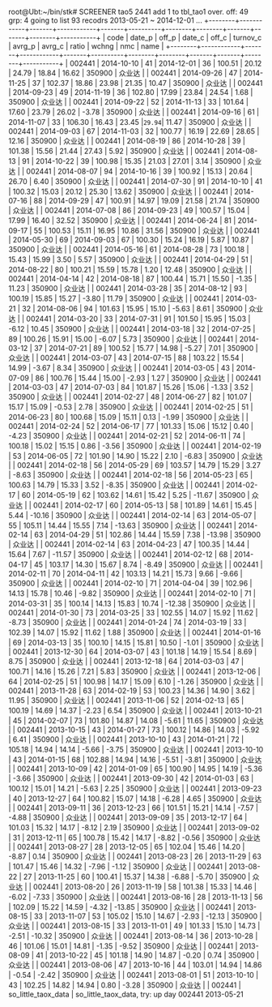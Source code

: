 root@Ubt:~/bin/stk# SCREENER tao5 2441
    add 1 to tbl_tao1 over.
    off: 49 grp: 4
    going to list 93 recodrs 2013-05-21 ~ 2014-12-01 ...
+--------+------------+-------+------------+-------+----------+--------+--------+-------+-------+--------+-----------+
| code   | date_p     | off_p | date_c     | off_c | turnov_c | avrg_p | avrg_c | ratio | wchng | nmc    | name      |
+--------+------------+-------+------------+-------+----------+--------+--------+-------+-------+--------+-----------+
| 002441 | 2014-10-10 |    41 | 2014-12-01 |    36 |   100.51 |  20.12 |  24.79 | 18.84 | 16.62 | 350900 | 众业达 |
| 002441 | 2014-09-26 |    47 | 2014-11-25 |    37 |   102.37 |  18.86 |  23.98 | 21.35 | 10.47 | 350900 | 众业达 |
| 002441 | 2014-09-23 |    49 | 2014-11-19 |    36 |   102.80 |  17.99 |  23.84 | 24.54 |  1.68 | 350900 | 众业达 |
| 002441 | 2014-09-22 |    52 | 2014-11-13 |    33 |   101.64 |  17.60 |  23.79 | 26.02 | -3.78 | 350900 | 众业达 |
| 002441 | 2014-09-16 |    61 | 2014-11-07 |    33 |   106.30 |  16.43 |  23.45 |`29.94`| 11.47 | 350900 | 众业达 |
| 002441 | 2014-09-03 |    67 | 2014-11-03 |    32 |   100.77 |  16.19 |  22.69 | 28.65 | 12.16 | 350900 | 众业达 |
| 002441 | 2014-08-19 |    86 | 2014-10-28 |    39 |   101.38 |  15.56 |  21.44 | 27.43 |  5.92 | 350900 | 众业达 |
| 002441 | 2014-08-13 |    91 | 2014-10-22 |    39 |   100.98 |  15.35 |  21.03 | 27.01 |  3.14 | 350900 | 众业达 |
| 002441 | 2014-08-07 |    94 | 2014-10-16 |    39 |   100.92 |  15.13 |  20.64 | 26.70 |  6.40 | 350900 | 众业达 |
| 002441 | 2014-07-30 |    91 | 2014-10-10 |    41 |   100.32 |  15.03 |  20.12 | 25.30 | 13.62 | 350900 | 众业达 |
| 002441 | 2014-07-16 |    88 | 2014-09-29 |    47 |   100.91 |  14.97 |  19.09 | 21.58 | 21.74 | 350900 | 众业达 |
| 002441 | 2014-07-08 |    86 | 2014-09-23 |    49 |   100.57 |  15.04 |  17.99 | 16.40 | 32.52 | 350900 | 众业达 |
| 002441 | 2014-06-24 |    81 | 2014-09-17 |    55 |   100.53 |  15.11 |  16.95 | 10.86 | 31.56 | 350900 | 众业达 |
| 002441 | 2014-05-30 |    69 | 2014-09-03 |    67 |   100.30 |  15.24 |  16.19 |  5.87 | 10.87 | 350900 | 众业达 |
| 002441 | 2014-05-16 |    61 | 2014-08-28 |    73 |   100.18 |  15.43 |  15.99 |  3.50 |  5.57 | 350900 | 众业达 |
| 002441 | 2014-04-29 |    51 | 2014-08-22 |    80 |   100.21 |  15.59 |  15.78 |  1.20 | 12.48 | 350900 | 众业达 |
| 002441 | 2014-04-14 |    42 | 2014-08-18 |    87 |   100.44 |  15.71 |  15.50 | -1.35 | 11.23 | 350900 | 众业达 |
| 002441 | 2014-03-28 |    35 | 2014-08-12 |    93 |   100.19 |  15.85 |  15.27 | -3.80 | 11.79 | 350900 | 众业达 |
| 002441 | 2014-03-21 |    32 | 2014-08-06 |    94 |   101.63 |  15.95 |  15.10 | -5.63 |  8.61 | 350900 | 众业达 |
| 002441 | 2014-03-20 |    33 | 2014-07-31 |    91 |   101.50 |  15.95 |  15.03 | -6.12 | 10.45 | 350900 | 众业达 |
| 002441 | 2014-03-18 |    32 | 2014-07-25 |    89 |   100.26 |  15.91 |  15.00 | -6.07 |  5.73 | 350900 | 众业达 |
| 002441 | 2014-03-12 |    37 | 2014-07-21 |    89 |   100.52 |  15.77 |  14.98 | -5.27 |  7.01 | 350900 | 众业达 |
| 002441 | 2014-03-07 |    43 | 2014-07-15 |    88 |   103.22 |  15.54 |  14.99 | -3.67 |  8.34 | 350900 | 众业达 |
| 002441 | 2014-03-05 |    43 | 2014-07-09 |    86 |   100.76 |  15.44 |  15.00 | -2.93 |  1.27 | 350900 | 众业达 |
| 002441 | 2014-03-03 |    47 | 2014-07-03 |    84 |   101.87 |  15.26 |  15.06 | -1.33 |  3.52 | 350900 | 众业达 |
| 002441 | 2014-02-27 |    48 | 2014-06-27 |    82 |   101.07 |  15.17 |  15.09 | -0.53 |  2.78 | 350900 | 众业达 |
| 002441 | 2014-02-25 |    51 | 2014-06-23 |    80 |   100.68 |  15.09 |  15.11 |  0.13 | -1.99 | 350900 | 众业达 |
| 002441 | 2014-02-24 |    52 | 2014-06-17 |    77 |   101.33 |  15.06 |  15.12 |  0.40 | -4.23 | 350900 | 众业达 |
| 002441 | 2014-02-21 |    52 | 2014-06-11 |    74 |   100.18 |  15.02 |  15.15 |  0.86 | -3.56 | 350900 | 众业达 |
| 002441 | 2014-02-19 |    53 | 2014-06-05 |    72 |   101.90 |  14.90 |  15.22 |  2.10 | -6.83 | 350900 | 众业达 |
| 002441 | 2014-02-18 |    56 | 2014-05-29 |    69 |   103.57 |  14.79 |  15.29 |  3.27 | -8.63 | 350900 | 众业达 |
| 002441 | 2014-02-18 |    56 | 2014-05-23 |    65 |   100.63 |  14.79 |  15.33 |  3.52 | -8.35 | 350900 | 众业达 |
| 002441 | 2014-02-17 |    60 | 2014-05-19 |    62 |   103.62 |  14.61 |  15.42 |  5.25 | -11.67 | 350900 | 众业达 |
| 002441 | 2014-02-17 |    60 | 2014-05-13 |    58 |   101.89 |  14.61 |  15.45 |  5.44 | -10.16 | 350900 | 众业达 |
| 002441 | 2014-02-14 |    63 | 2014-05-07 |    55 |   105.11 |  14.44 |  15.55 |  7.14 | -13.63 | 350900 | 众业达 |
| 002441 | 2014-02-14 |    63 | 2014-04-29 |    51 |   102.86 |  14.44 |  15.59 |  7.38 | -13.98 | 350900 | 众业达 |
| 002441 | 2014-02-14 |    63 | 2014-04-23 |    47 |   100.35 |  14.44 |  15.64 |  7.67 | -11.57 | 350900 | 众业达 |
| 002441 | 2014-02-12 |    68 | 2014-04-17 |    45 |   103.17 |  14.30 |  15.67 |  8.74 | -8.49 | 350900 | 众业达 |
| 002441 | 2014-02-11 |    70 | 2014-04-11 |    42 |   103.13 |  14.21 |  15.73 |  9.66 | -9.66 | 350900 | 众业达 |
| 002441 | 2014-02-10 |    71 | 2014-04-04 |    39 |   102.96 |  14.13 |  15.78 | 10.46 | -9.82 | 350900 | 众业达 |
| 002441 | 2014-02-10 |    71 | 2014-03-31 |    35 |   100.14 |  14.13 |  15.83 | 10.74 | -12.38 | 350900 | 众业达 |
| 002441 | 2014-01-30 |    73 | 2014-03-25 |    33 |   102.55 |  14.07 |  15.92 | 11.62 | -8.73 | 350900 | 众业达 |
| 002441 | 2014-01-24 |    74 | 2014-03-19 |    33 |   102.39 |  14.07 |  15.92 | 11.62 |  1.88 | 350900 | 众业达 |
| 002441 | 2014-01-16 |    69 | 2014-03-13 |    35 |   100.10 |  14.15 |  15.81 | 10.50 | -1.01 | 350900 | 众业达 |
| 002441 | 2013-12-30 |    64 | 2014-03-07 |    43 |   101.18 |  14.19 |  15.54 |  8.69 |  8.75 | 350900 | 众业达 |
| 002441 | 2013-12-18 |    64 | 2014-03-03 |    47 |   100.71 |  14.16 |  15.26 |  7.21 |  5.83 | 350900 | 众业达 |
| 002441 | 2013-12-06 |    64 | 2014-02-25 |    51 |   100.98 |  14.17 |  15.09 |  6.10 | -1.26 | 350900 | 众业达 |
| 002441 | 2013-11-28 |    63 | 2014-02-19 |    53 |   100.23 |  14.36 |  14.90 |  3.62 | 11.95 | 350900 | 众业达 |
| 002441 | 2013-11-06 |    52 | 2014-02-13 |    65 |   100.19 |  14.69 |  14.37 | -2.23 |  6.54 | 350900 | 众业达 |
| 002441 | 2013-10-21 |    45 | 2014-02-07 |    73 |   101.80 |  14.87 |  14.08 | -5.61 | 11.65 | 350900 | 众业达 |
| 002441 | 2013-10-15 |    43 | 2014-01-27 |    73 |   100.12 |  14.86 |  14.03 | -5.92 |  6.41 | 350900 | 众业达 |
| 002441 | 2013-10-10 |    43 | 2014-01-21 |    72 |   105.18 |  14.94 |  14.14 | -5.66 | -3.75 | 350900 | 众业达 |
| 002441 | 2013-10-10 |    43 | 2014-01-15 |    68 |   102.88 |  14.94 |  14.16 | -5.51 | -3.81 | 350900 | 众业达 |
| 002441 | 2013-10-09 |    42 | 2014-01-09 |    65 |   100.90 |  14.95 |  14.19 | -5.36 | -3.66 | 350900 | 众业达 |
| 002441 | 2013-09-30 |    42 | 2014-01-03 |    63 |   100.12 |  15.01 |  14.21 | -5.63 |  2.25 | 350900 | 众业达 |
| 002441 | 2013-09-23 |    40 | 2013-12-27 |    64 |   100.82 |  15.07 |  14.18 | -6.28 |  4.65 | 350900 | 众业达 |
| 002441 | 2013-09-11 |    36 | 2013-12-23 |    66 |   101.51 |  15.21 |  14.14 | -7.57 | -4.88 | 350900 | 众业达 |
| 002441 | 2013-09-09 |    35 | 2013-12-17 |    64 |   101.03 |  15.32 |  14.17 | -8.12 |  2.19 | 350900 | 众业达 |
| 002441 | 2013-09-02 |    31 | 2013-12-11 |    65 |   100.78 |  15.42 |  14.17 | -8.82 | -0.56 | 350900 | 众业达 |
| 002441 | 2013-08-27 |    28 | 2013-12-05 |    65 |   102.04 |  15.46 |  14.20 | -8.87 |  0.14 | 350900 | 众业达 |
| 002441 | 2013-08-23 |    26 | 2013-11-29 |    63 |   101.47 |  15.46 |  14.32 | -7.96 | -1.12 | 350900 | 众业达 |
| 002441 | 2013-08-22 |    27 | 2013-11-25 |    60 |   100.41 |  15.37 |  14.38 | -6.88 | -5.70 | 350900 | 众业达 |
| 002441 | 2013-08-20 |    26 | 2013-11-19 |    58 |   101.38 |  15.33 |  14.46 | -6.02 | -7.33 | 350900 | 众业达 |
| 002441 | 2013-08-16 |    28 | 2013-11-13 |    56 |   102.09 |  15.22 |  14.59 | -4.32 | -13.85 | 350900 | 众业达 |
| 002441 | 2013-08-15 |    33 | 2013-11-07 |    53 |   105.02 |  15.10 |  14.67 | -2.93 | -12.13 | 350900 | 众业达 |
| 002441 | 2013-08-15 |    33 | 2013-11-01 |    49 |   101.33 |  15.10 |  14.73 | -2.51 | -10.32 | 350900 | 众业达 |
| 002441 | 2013-08-14 |    36 | 2013-10-28 |    46 |   101.06 |  15.01 |  14.81 | -1.35 | -9.52 | 350900 | 众业达 |
| 002441 | 2013-08-09 |    41 | 2013-10-22 |    45 |   101.18 |  14.90 |  14.87 | -0.20 |  0.74 | 350900 | 众业达 |
| 002441 | 2013-08-06 |    47 | 2013-10-16 |    44 |   103.01 |  14.94 |  14.86 | -0.54 | -2.42 | 350900 | 众业达 |
| 002441 | 2013-08-01 |    51 | 2013-10-10 |    43 |   102.25 |  14.82 |  14.94 |  0.80 | -3.28 | 350900 | 众业达 |
| 002441 | so_little_taox_data |
so_little_taox_data, try: up day 002441 2013-05-21
